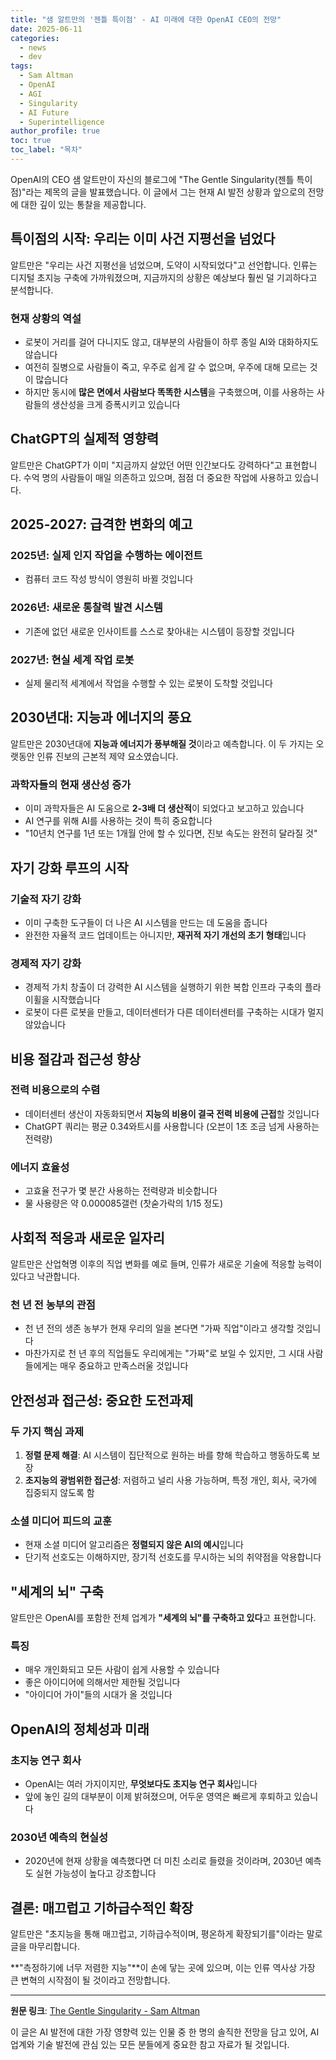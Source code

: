 ```yaml
---
title: "샘 알트만의 '젠틀 특이점' - AI 미래에 대한 OpenAI CEO의 전망"
date: 2025-06-11
categories: 
  - news
  - dev
tags: 
  - Sam Altman
  - OpenAI
  - AGI
  - Singularity
  - AI Future
  - Superintelligence
author_profile: true
toc: true
toc_label: "목차"
---
```


OpenAI의 CEO 샘 알트만이 자신의 블로그에 "The Gentle Singularity(젠틀 특이점)"라는 제목의 글을 발표했습니다. 이 글에서 그는 현재 AI 발전 상황과 앞으로의 전망에 대한 깊이 있는 통찰을 제공합니다.

## 특이점의 시작: 우리는 이미 사건 지평선을 넘었다

알트만은 "우리는 사건 지평선을 넘었으며, 도약이 시작되었다"고 선언합니다. 인류는 디지털 초지능 구축에 가까워졌으며, 지금까지의 상황은 예상보다 훨씬 덜 기괴하다고 분석합니다.

### 현재 상황의 역설

- 로봇이 거리를 걸어 다니지도 않고, 대부분의 사람들이 하루 종일 AI와 대화하지도 않습니다
- 여전히 질병으로 사람들이 죽고, 우주로 쉽게 갈 수 없으며, 우주에 대해 모르는 것이 많습니다
- 하지만 동시에 **많은 면에서 사람보다 똑똑한 시스템**을 구축했으며, 이를 사용하는 사람들의 생산성을 크게 증폭시키고 있습니다

## ChatGPT의 실제적 영향력

알트만은 ChatGPT가 이미 "지금까지 살았던 어떤 인간보다도 강력하다"고 표현합니다. 수억 명의 사람들이 매일 의존하고 있으며, 점점 더 중요한 작업에 사용하고 있습니다.

## 2025-2027: 급격한 변화의 예고

### 2025년: 실제 인지 작업을 수행하는 에이전트
- 컴퓨터 코드 작성 방식이 영원히 바뀔 것입니다

### 2026년: 새로운 통찰력 발견 시스템
- 기존에 없던 새로운 인사이트를 스스로 찾아내는 시스템이 등장할 것입니다

### 2027년: 현실 세계 작업 로봇
- 실제 물리적 세계에서 작업을 수행할 수 있는 로봇이 도착할 것입니다

## 2030년대: 지능과 에너지의 풍요

알트만은 2030년대에 **지능과 에너지가 풍부해질 것**이라고 예측합니다. 이 두 가지는 오랫동안 인류 진보의 근본적 제약 요소였습니다.

### 과학자들의 현재 생산성 증가
- 이미 과학자들은 AI 도움으로 **2-3배 더 생산적**이 되었다고 보고하고 있습니다
- AI 연구를 위해 AI를 사용하는 것이 특히 중요합니다
- "10년치 연구를 1년 또는 1개월 안에 할 수 있다면, 진보 속도는 완전히 달라질 것"

## 자기 강화 루프의 시작

### 기술적 자기 강화
- 이미 구축한 도구들이 더 나은 AI 시스템을 만드는 데 도움을 줍니다
- 완전한 자율적 코드 업데이트는 아니지만, **재귀적 자기 개선의 초기 형태**입니다

### 경제적 자기 강화
- 경제적 가치 창출이 더 강력한 AI 시스템을 실행하기 위한 복합 인프라 구축의 플라이휠을 시작했습니다
- 로봇이 다른 로봇을 만들고, 데이터센터가 다른 데이터센터를 구축하는 시대가 멀지 않았습니다

## 비용 절감과 접근성 향상

### 전력 비용으로의 수렴
- 데이터센터 생산이 자동화되면서 **지능의 비용이 결국 전력 비용에 근접**할 것입니다
- ChatGPT 쿼리는 평균 0.34와트시를 사용합니다 (오븐이 1초 조금 넘게 사용하는 전력량)

### 에너지 효율성
- 고효율 전구가 몇 분간 사용하는 전력량과 비슷합니다
- 물 사용량은 약 0.000085갤런 (찻숟가락의 1/15 정도)

## 사회적 적응과 새로운 일자리

알트만은 산업혁명 이후의 직업 변화를 예로 들며, 인류가 새로운 기술에 적응할 능력이 있다고 낙관합니다.

### 천 년 전 농부의 관점
- 천 년 전의 생존 농부가 현재 우리의 일을 본다면 "가짜 직업"이라고 생각할 것입니다
- 마찬가지로 천 년 후의 직업들도 우리에게는 "가짜"로 보일 수 있지만, 그 시대 사람들에게는 매우 중요하고 만족스러울 것입니다

## 안전성과 접근성: 중요한 도전과제

### 두 가지 핵심 과제
1. **정렬 문제 해결**: AI 시스템이 집단적으로 원하는 바를 향해 학습하고 행동하도록 보장
2. **초지능의 광범위한 접근성**: 저렴하고 널리 사용 가능하며, 특정 개인, 회사, 국가에 집중되지 않도록 함

### 소셜 미디어 피드의 교훈
- 현재 소셜 미디어 알고리즘은 **정렬되지 않은 AI의 예시**입니다
- 단기적 선호도는 이해하지만, 장기적 선호도를 무시하는 뇌의 취약점을 악용합니다

## "세계의 뇌" 구축

알트만은 OpenAI를 포함한 전체 업계가 **"세계의 뇌"를 구축하고 있다**고 표현합니다.

### 특징
- 매우 개인화되고 모든 사람이 쉽게 사용할 수 있습니다
- 좋은 아이디어에 의해서만 제한될 것입니다
- "아이디어 가이"들의 시대가 올 것입니다

## OpenAI의 정체성과 미래

### 초지능 연구 회사
- OpenAI는 여러 가지이지만, **무엇보다도 초지능 연구 회사**입니다
- 앞에 놓인 길의 대부분이 이제 밝혀졌으며, 어두운 영역은 빠르게 후퇴하고 있습니다

### 2030년 예측의 현실성
- 2020년에 현재 상황을 예측했다면 더 미친 소리로 들렸을 것이라며, 2030년 예측도 실현 가능성이 높다고 강조합니다

## 결론: 매끄럽고 기하급수적인 확장

알트만은 "초지능을 통해 매끄럽고, 기하급수적이며, 평온하게 확장되기를"이라는 말로 글을 마무리합니다.

**"측정하기에 너무 저렴한 지능"**이 손에 닿는 곳에 있으며, 이는 인류 역사상 가장 큰 변혁의 시작점이 될 것이라고 전망합니다.

---

**원문 링크**: [The Gentle Singularity - Sam Altman](https://blog.samaltman.com/the-gentle-singularity)

이 글은 AI 발전에 대한 가장 영향력 있는 인물 중 한 명의 솔직한 전망을 담고 있어, AI 업계와 기술 발전에 관심 있는 모든 분들에게 중요한 참고 자료가 될 것입니다. 